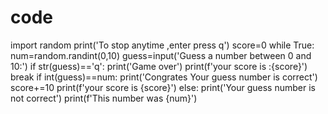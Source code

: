 # code
import random
print('To stop anytime ,enter press q')
score=0
while True:
    num=random.randint(0,10)
    guess=input('Guess a number between 0 and 10:')
    if str(guess)=='q':
        print('Game over')
        print(f'your score is :{score}')
        break
    if int(guess)==num:
        print('Congrates Your guess number is correct')
        score+=10
        print(f'your score is {score}')
    else:
        print('Your guess number is not correct')
        print(f'This number was {num}')
